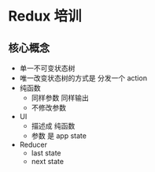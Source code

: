 # Redux 培训

## 核心概念

- 单一不可变状态树
- 唯一改变状态树的方式是 分发一个 action
- 纯函数
  - 同样参数 同样输出
  - 不修改参数
- UI
  - 描述成 纯函数
  - 参数 是 app state
- Reducer
  - last state
  - next state
